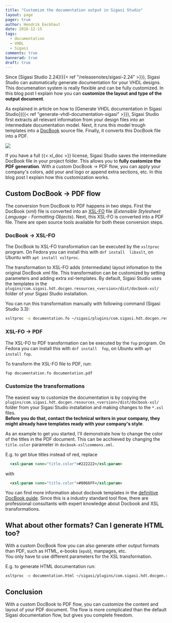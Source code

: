 ```yaml
---
title: "Customize the documentation output in Sigasi Studio"
layout: page 
pager: true
author: Hendrik Eeckhaut
date: 2016-12-15
tags: 
  - documentation
  - VHDL
  - Sigasi
comments: true
bannerad: true
draft: true
---
```


Since [Sigasi Studio 2.24]({{< ref "/releasenotes/sigasi-2.24" >}}), Sigasi Studio can automatically generate documentation for your VHDL designs. 
This documenation system is really flexible and can be fully customized. In this blog post I explain how you can **customize the layout and type of the output document**.


As explained in article on how to [Generate VHDL documentation in Sigasi Studio]({{< ref "generate-vhdl-documentation-sigasi" >}}), Sigasi Studio first extracts all relevant information from your design files into an intermediate documentation model. Next, it runs this model trough templates into a [DocBook](https://en.wikipedia.org/wiki/DocBook) source file. Finally, it converts this DocBook file into a PDF.
 
![](/img/tech/sigasi-docgen.png)

If you have a full {{< xl_doc >}} license, Sigasi Studio saves the intermediate DocBook file in your project folder. This allows you to **fully customize the PDF generation**. With a custom DocBook → PDF flow, you can apply your company's colors, add your and logo or append extra sections, etc. In this blog post I explain how this customization works.

## Custom DocBook → PDF flow

The conversion from DocBook to PDF happens in two steps. First the DocBook (xml) file is converted into an [XSL-FO](https://en.wikipedia.org/wiki/XSL_Formatting_Objects) file (_Extensible Stylesheet Language - Formatting Objects_). Next, this XSL-FO is converted into a PDF file. There are open source tools available for both these conversion steps.

### DocBook → XSL-FO

The DocBook to XSL-FO transformation can be executed by the `xsltproc` program. On Fedora you can install this with `dnf install  libxslt`, on Ubuntu with `apt install xsltproc`. 

The transformation to XSL-FO adds (intermediate) layout infomation to the original DocBook xml file. This transformation can be customized by setting parameters and adding extra xsl-templates. By default, Sigasi Studio uses the templates in the `plugins/com.sigasi.hdt.docgen.resources_<version>/dist/docbook-xsl/` folder of your Sigasi Studio installation.

You can run this transformation manually with following command (Sigasi Studio 3.3):
```sh
xsltproc -o documentation.fo ~/sigasi/plugins/com.sigasi.hdt.docgen.resources_3.3.0.201612051610/dist/docbook-xsl/fo-PDF.xsl documentation.xml
```

### XSL-FO → PDF

The XSL-FO to PDF transformation can be executed by the `fop` program. On Fedora you can install this with `dnf install  fop`, on Ubuntu with `apt install fop`. 

To transform the XSL-FO file to PDF, run:
```sh
fop documentation.fo documentation.pdf
```

### Customize the transformations

The easiest way to customize the documentation is by copying the `plugins/com.sigasi.hdt.docgen.resources_<version>/dist/docbook-xsl/` folder from your Sigasi Studio installation and making changes to the `*.xsl` files.  
**Before you do that, contact the technical writers in your company, they might already have templates ready with your company's style**.

As an example to get you started, I'll demonstrate how to change the color of the titles in the PDF document. This can be acchieved by changing the `title.color` parameter in `docbook-xsl\commons.xml`.

E.g. to get blue titles instead of red, replace
```xml
  <xsl:param name="title.color">#222222</xsl:param>
```
with
```xml
  <xsl:param name="title.color">#0066FF</xsl:param>
```

You can find more information about docbook templates in the [definitive DocBook guide](http://tdg.docbook.org/). Since this is a industry standard tool flow, there are professional consultants with expert knowledge about Docbook and XSL transformations.

## What about other formats? Can I generate HTML too?

With a custom DocBook flow you can also generate other output formats than PDF, such as HTML, e-books (`epub`), manpages, etc.  
You only have to use different parameters for the XSL transformation.

E.g. to generate HTML documentation run:
```sh
xsltproc -o documentation.html ~/sigasi/plugins/com.sigasi.hdt.docgen.resources_3.3.0.201611111431/dist/docbook/html/docbook.xsl documentation.xml 
```

## Conclusion

With a custom DocBook to PDF flow, you can customize the content and layout of your PDF document.
The flow is more complicated than the default Sigasi documentation flow, but gives you complete freedom.
